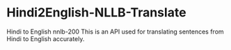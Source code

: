 # Hindi2English-NLLB-Translate
Hindi to English nnlb-200 This is an API used for translating sentences from Hindi to English accurately. 

# 

